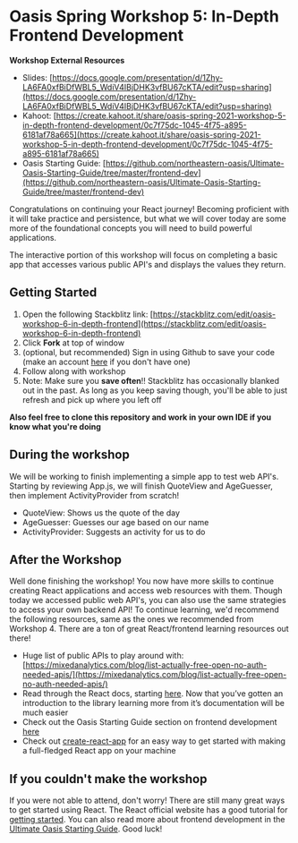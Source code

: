 # Oasis Spring Workshop 5: In-Depth Frontend Development

**Workshop External Resources**

  *  Slides: [https://docs.google.com/presentation/d/1Zhy-LA6FA0xfBiDfWBL5_WdiV4IBjDHK3vfBU67cKTA/edit?usp=sharing](https://docs.google.com/presentation/d/1Zhy-LA6FA0xfBiDfWBL5_WdiV4IBjDHK3vfBU67cKTA/edit?usp=sharing)
  * Kahoot: [https://create.kahoot.it/share/oasis-spring-2021-workshop-5-in-depth-frontend-development/0c7f75dc-1045-4f75-a895-6181af78a665](https://create.kahoot.it/share/oasis-spring-2021-workshop-5-in-depth-frontend-development/0c7f75dc-1045-4f75-a895-6181af78a665)
  * Oasis Starting Guide: [https://github.com/northeastern-oasis/Ultimate-Oasis-Starting-Guide/tree/master/frontend-dev](https://github.com/northeastern-oasis/Ultimate-Oasis-Starting-Guide/tree/master/frontend-dev)

Congratulations on continuing your React journey! Becoming proficient with it will take practice and persistence, but what we will cover today are some more of the foundational concepts you will need to build powerful applications.

The interactive portion of this workshop will focus on completing a basic app that accesses various public API's and displays the values they return. 

## Getting Started

1. Open the following Stackblitz link: [https://stackblitz.com/edit/oasis-workshop-6-in-depth-frontend](https://stackblitz.com/edit/oasis-workshop-6-in-depth-frontend)
2. Click **Fork** at top of window
3. (optional, but recommended) Sign in using Github to save your code (make an account [here](https://github.com/join) if you don't have one)
4. Follow along with workshop
5. Note: Make sure you **save often**!! Stackblitz has occasionally blanked out in the past. As long as you keep saving though, you'll be able to just refresh and pick up where you left off

**Also feel free to clone this repository and work in your own IDE if you know what you're doing**


## During the workshop

We will be working to finish implementing a simple app to test web API's. Starting by reviewing App.js, we will finish QuoteView and AgeGuesser, then implement ActivityProvider from scratch!

* QuoteView: Shows us the quote of the day
* AgeGuesser: Guesses our age based on our name
* ActivityProvider: Suggests an activity for us to do


## After the Workshop

Well done finishing the workshop! You now have more skills to continue creating React applications and access web resources with them. Though today we accessed public web API's, you can also use the same strategies to access your own backend API! To continue learning, we'd recommend the following resources, same as the ones we recommended from Workshop 4. There are a ton of great React/frontend learning resources out there!

  *   Huge list of public APIs to play around with: [https://mixedanalytics.com/blog/list-actually-free-open-no-auth-needed-apis/](https://mixedanalytics.com/blog/list-actually-free-open-no-auth-needed-apis/)
  *   Read through the React docs, starting [here](https://reactjs.org/docs/hello-world.html). Now that you’ve gotten an introduction to the library learning more from it’s documentation will be much easier
  *   Check out the Oasis Starting Guide section on frontend development [here](https://github.com/northeastern-oasis/Ultimate-Oasis-Starting-Guide/tree/master/frontend-dev)
  *   Check out [create-react-app](https://create-react-app.dev/docs/getting-started/) for an easy way to get started with making a full-fledged React app on your machine

## If you couldn't make the workshop

If you were not able to attend, don't worry! There are still many great ways to get started using React. The React official website has a good tutorial for [getting started](https://reactjs.org/). You can also read more about frontend development in the [Ultimate Oasis Starting Guide](https://github.com/northeastern-oasis/Ultimate-Oasis-Starting-Guide/tree/master/frontend-dev). Good luck!